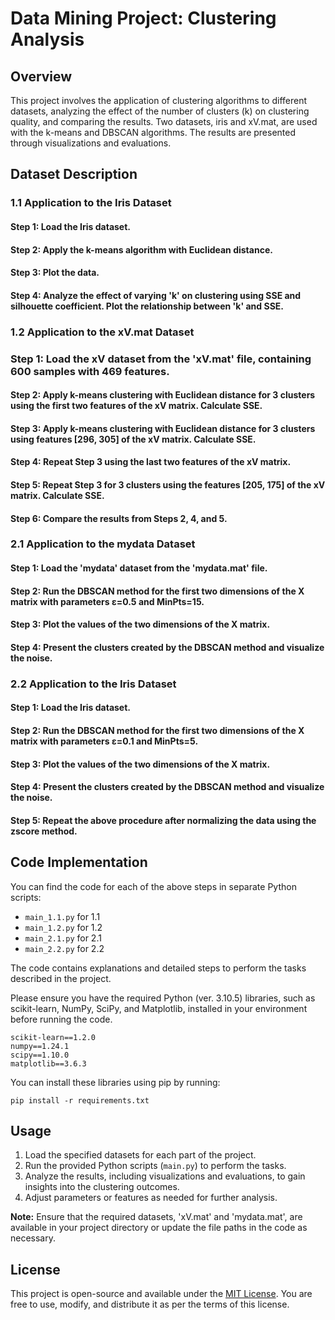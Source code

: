 # Data Mining Project: Clustering Analysis

## Overview
This project involves the application of clustering algorithms to different datasets, analyzing the effect of the number of clusters (k) on clustering quality, and comparing the results. Two datasets, iris and xV.mat, are used with the k-means and DBSCAN algorithms. The results are presented through visualizations and evaluations.

## Dataset Description
### 1.1 Application to the Iris Dataset
#### Step 1: Load the Iris dataset.
#### Step 2: Apply the k-means algorithm with Euclidean distance.
#### Step 3: Plot the data.
#### Step 4: Analyze the effect of varying 'k' on clustering using SSE and silhouette coefficient. Plot the relationship between 'k' and SSE.

### 1.2 Application to the xV.mat Dataset
### Step 1: Load the xV dataset from the 'xV.mat' file, containing 600 samples with 469 features.
#### Step 2: Apply k-means clustering with Euclidean distance for 3 clusters using the first two features of the xV matrix. Calculate SSE.
#### Step 3: Apply k-means clustering with Euclidean distance for 3 clusters using features [296, 305] of the xV matrix. Calculate SSE.
#### Step 4: Repeat Step 3 using the last two features of the xV matrix.
#### Step 5: Repeat Step 3 for 3 clusters using the features [205, 175] of the xV matrix. Calculate SSE.
#### Step 6: Compare the results from Steps 2, 4, and 5.

### 2.1 Application to the mydata Dataset
#### Step 1: Load the 'mydata' dataset from the 'mydata.mat' file.
#### Step 2: Run the DBSCAN method for the first two dimensions of the X matrix with parameters ε=0.5 and MinPts=15.
#### Step 3: Plot the values of the two dimensions of the X matrix.
#### Step 4: Present the clusters created by the DBSCAN method and visualize the noise.

### 2.2 Application to the Iris Dataset
#### Step 1: Load the Iris dataset.
#### Step 2: Run the DBSCAN method for the first two dimensions of the X matrix with parameters ε=0.1 and MinPts=5.
#### Step 3: Plot the values of the two dimensions of the X matrix.
#### Step 4: Present the clusters created by the DBSCAN method and visualize the noise.
#### Step 5: Repeat the above procedure after normalizing the data using the zscore method.

## Code Implementation
You can find the code for each of the above steps in separate Python scripts:
- `main_1.1.py` for 1.1
- `main_1.2.py` for 1.2
- `main_2.1.py` for 2.1
- `main_2.2.py` for 2.2

The code contains explanations and detailed steps to perform the tasks described in the project.

Please ensure you have the required Python (ver. 3.10.5) libraries, such as scikit-learn, NumPy, SciPy, and Matplotlib, installed in your environment before running the code.
```
scikit-learn==1.2.0
numpy==1.24.1
scipy==1.10.0
matplotlib==3.6.3
```

You can install these libraries using pip by running:
```
pip install -r requirements.txt
```

## Usage
1. Load the specified datasets for each part of the project.
2. Run the provided Python scripts (`main.py`) to perform the tasks.
3. Analyze the results, including visualizations and evaluations, to gain insights into the clustering outcomes.
4. Adjust parameters or features as needed for further analysis.


**Note:** Ensure that the required datasets, 'xV.mat' and 'mydata.mat', are available in your project directory or update the file paths in the code as necessary.

## License

This project is open-source and available under the [MIT License](LICENSE). You are free to use, modify, and distribute it as per the terms of this license.
